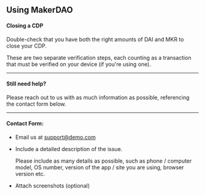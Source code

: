 ## Using MakerDAO

#### Closing a CDP

Double-check that you have both the right amounts of DAI and MKR to close your CDP.

These are two separate verification steps, each counting as a transaction that must be verified on your device (if you're using one).

* * *

#### Still need help?

Please reach out to us with as much information as possible, referencing the contact form below. 

* * *

#### Contact Form:

- Email us at support@demo.com

- <p>Include a detailed description of the issue.</p>
  <note>Please include as many details as possible, such as phone / computer model, OS number, version of the app / site you are using, browser version etc.</note>

- Attach screenshots (optional)
